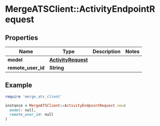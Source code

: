 # MergeATSClient::ActivityEndpointRequest

## Properties

| Name | Type | Description | Notes |
| ---- | ---- | ----------- | ----- |
| **model** | [**ActivityRequest**](ActivityRequest.md) |  |  |
| **remote_user_id** | **String** |  |  |

## Example

```ruby
require 'merge_ats_client'

instance = MergeATSClient::ActivityEndpointRequest.new(
  model: null,
  remote_user_id: null
)
```

